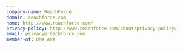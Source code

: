 ```yaml
---
company-name: ReachForce
domain: reachforce.com
home: http://www.reachforce.com/
privacy-policy: http://www.reachforce.com/about/privacy-policy/
email: privacy@reachforce.com
member-of: DMA_ANA
---
```




